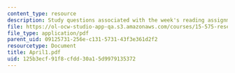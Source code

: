 ```yaml
---
content_type: resource
description: Study questions associated with the week's reading assignment.
file: https://ol-ocw-studio-app-qa.s3.amazonaws.com/courses/15-575-research-seminar-in-it-and-organizations-economic-perspectives-spring-2004/125b3ecf91f8cfdd30a15d9979135372_April1.pdf
file_type: application/pdf
parent_uid: 09125731-256e-c131-5731-43f3e361d2f2
resourcetype: Document
title: April1.pdf
uid: 125b3ecf-91f8-cfdd-30a1-5d9979135372
---
```

